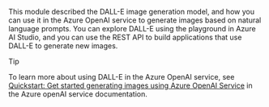 This module described the DALL-E image generation model, and how you can use it in the Azure OpenAI service to generate images based on natural language prompts. You can explore DALL-E using the playground in Azure AI Studio, and you can use the REST API to build applications that use DALL-E to generate new images.

> [!TIP]
> To learn more about using DALL-E in the Azure OpenAI service, see [Quickstart: Get started generating images using Azure OpenAI Service](/azure/cognitive-services/openai/dall-e-quickstart) in the Azure openAI service documentation.